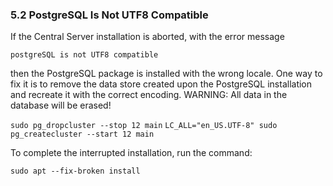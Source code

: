 ### 5.2 PostgreSQL Is Not UTF8 Compatible

If the Central Server installation is aborted, with the error message

`postgreSQL is not UTF8 compatible`

then the PostgreSQL package is installed with the wrong locale. One way to fix it is to remove the data store created upon the PostgreSQL installation and recreate it with the correct encoding. WARNING: All data in the database will be erased!

`sudo pg_dropcluster --stop 12 main`
`LC_ALL="en_US.UTF-8" sudo pg_createcluster --start 12 main`

To complete the interrupted installation, run the command:

`sudo apt --fix-broken install`
